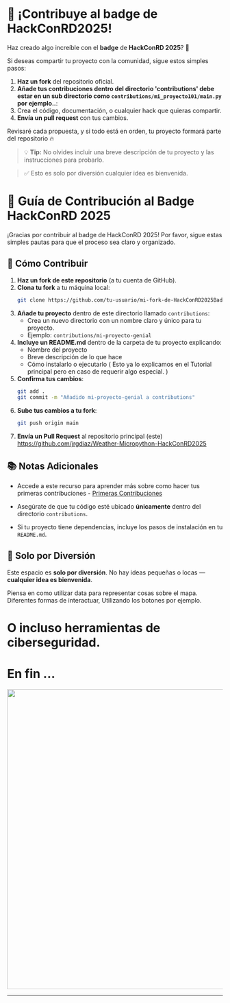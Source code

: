 # 🚀 ¡Contribuye al badge de HackConRD2025!  

Haz creado algo increíble con el **badge** de **HackConRD 2025**? 🌟  

Si deseas compartir tu proyecto con la comunidad, sigue estos simples pasos:  

1. **Haz un fork** del repositorio oficial.  
2. **Añade tus contribuciones dentro del directorio 'contributions' debe estar en un sub directorio como ```contributions/mi_proyecto101/main.py``` por ejemplo..**:
3. Crea el código, documentación, o cualquier hack que quieras compartir.  
4. **Envía un pull request** con tus cambios.  

Revisaré cada propuesta, y si todo está en orden, tu proyecto formará parte del repositorio 🔥  

> 💡 **Tip:** No olvides incluir una breve descripción de tu proyecto y las instrucciones para probarlo.

> ✅ Esto es solo por diversión cualquier idea es bienvenida.

# 📁 Guía de Contribución al Badge HackConRD 2025

¡Gracias por contribuir al badge de HackConRD 2025! Por favor, sigue estas simples pautas para que el proceso sea claro y organizado.

## 🚀 Cómo Contribuir

1. **Haz un fork de este repositorio** (a tu cuenta de GitHub).
2. **Clona tu fork** a tu máquina local:
   ```bash
   git clone https://github.com/tu-usuario/mi-fork-de-HackConRD2025Badge.git
   ```
3. **Añade tu proyecto** dentro de este directorio llamado `contributions`:
   - Crea un nuevo directorio con un nombre claro y único para tu proyecto.
   - Ejemplo: `contributions/mi-proyecto-genial`
4. **Incluye un README.md** dentro de la carpeta de tu proyecto explicando:
   - Nombre del proyecto
   - Breve descripción de lo que hace
   - Cómo instalarlo o ejecutarlo ( Esto ya lo explicamos en el Tutorial principal pero en caso de requerir algo especial. )
5. **Confirma tus cambios**:
   ```bash
   git add .
   git commit -m "Añadido mi-proyecto-genial a contributions"
   ```
6. **Sube tus cambios a tu fork**:
   ```bash
   git push origin main
   ```
7. **Envía un Pull Request** al repositorio principal (este) https://github.com/jrgdiaz/Weather-Micropython-HackConRD2025

## 📚 Notas Adicionales

- Accede a este recurso para aprender más sobre como hacer tus primeras contribuciones - [Primeras Contribuciones](https://github.com/firstcontributions/first-contributions/blob/main/docs/translations/README.es.md)

- Asegúrate de que tu código esté ubicado **únicamente** dentro del directorio `contributions`.
  
- Si tu proyecto tiene dependencias, incluye los pasos de instalación en tu `README.md`.

## 🎉 Solo por Diversión

Este espacio es **solo por diversión**. No hay ideas pequeñas o locas — **cualquier idea es bienvenida**.

Piensa en como utilizar data para representar cosas sobre el mapa. Diferentes formas de interactuar, Utilizando los botones por ejemplo.

# O incluso herramientas de ciberseguridad.

# En fin ...


<p align=center><img width="800" height="700" src="https://github.com/user-attachments/assets/c5be37ad-1925-43d6-970d-2c8b64bfedf8"></p>

---

